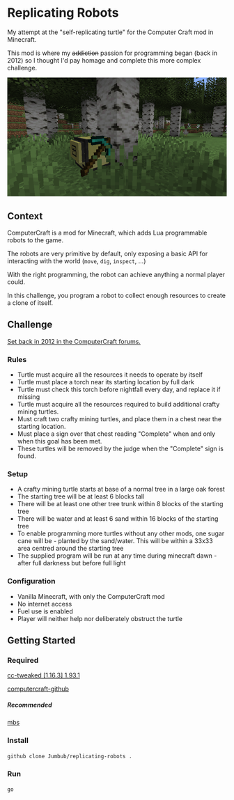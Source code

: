 # Replicating Robots

My attempt at the "self-replicating turtle" for the Computer Craft mod in Minecraft.

This mod is where my ~~addiction~~ passion for programming began (back in 2012) so I thought I'd pay homage and complete this more complex challenge.

![image](readme.png)

## Context

ComputerCraft is a mod for Minecraft, which adds Lua programmable robots to the game.

The robots are very primitive by default, only exposing a basic API for interacting with the world (`move`, `dig`, `inspect`, ...)

With the right programming, the robot can achieve anything a normal player could.

In this challenge, you program a robot to collect enough resources to create a clone of itself.

## Challenge

[Set back in 2012 in the ComputerCraft forums.](http://www.computercraft.info/forums2/index.php?/topic/4462-competition/)

### Rules

- Turtle must acquire all the resources it needs to operate by itself
- Turtle must place a torch near its starting location by full dark
- Turtle must check this torch before nightfall every day, and replace it if missing
- Turtle must acquire all the resources required to build additional crafty mining turtles.
- Must craft two crafty mining turtles, and place them in a chest near the starting location.
- Must place a sign over that chest reading "Complete" when and only when this goal has been met.
- These turtles will be removed by the judge when the "Complete" sign is found.

### Setup

- A crafty mining turtle starts at base of a normal tree in a large oak forest
- The starting tree will be at least 6 blocks tall
- There will be at least one other tree trunk within 8 blocks of the starting tree
- There will be water and at least 6 sand within 16 blocks of the starting tree
- To enable programming more turtles without any other mods, one sugar cane will be - planted by the sand/water. This will be within a 33x33 area centred around the starting tree
- The supplied program will be run at any time during minecraft dawn - after full darkness but before full light

### Configuration

- Vanilla Minecraft, with only the ComputerCraft mod
- No internet access
- Fuel use is enabled
- Player will neither help nor deliberately obstruct the turtle

## Getting Started

### Required

[cc-tweaked [1.16.3] 1.93.1](https://www.curseforge.com/minecraft/mc-mods/cc-tweaked)

[computercraft-github](https://github.com/eric-wieser/computercraft-github)

##### Recommended

[mbs](https://github.com/SquidDev-CC/mbs)

### Install

`github clone Jumbub/replicating-robots .`

### Run

`go`
